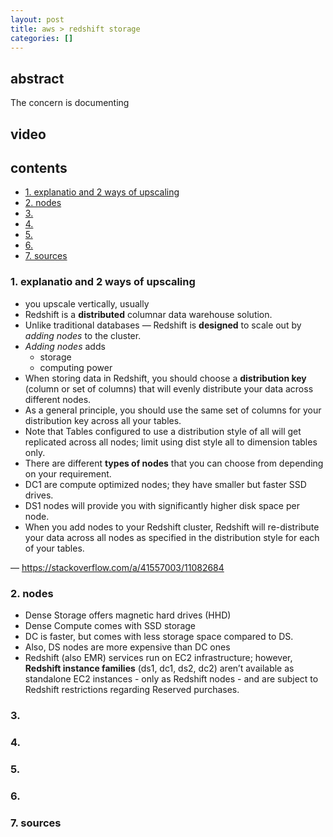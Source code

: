 ```yaml
---
layout: post
title: aws > redshift storage
categories: []
---
```

## abstract
The concern is documenting

## video
## contents
<!-- TOC -->

- [1. explanatio and 2 ways of upscaling](#1-explanatio-and-2-ways-of-upscaling)
- [2. nodes](#2-nodes)
- [3.](#3)
- [4.](#4)
- [5.](#5)
- [6.](#6)
- [7. sources](#7-sources)

<!-- /TOC -->

### 1. explanatio and 2 ways of upscaling
* you upscale vertically, usually
* Redshift is a **distributed** columnar data warehouse solution. 
* Unlike traditional databases — Redshift is **designed** to scale out by _adding nodes_ to the cluster. 
* _Adding nodes_ adds 
    * storage 
    * computing power
* When storing data in Redshift, you should choose a **distribution key** (column or set of columns) that will evenly distribute your data across different nodes. 
* As a general principle, you should use the same set of columns for your distribution key across all your tables. 
* Note that Tables configured to use a distribution style of all will get replicated across all nodes; limit using dist style all to dimension tables only.
* There are different **types of nodes** that you can choose from depending on your requirement. 
* DC1 are compute optimized nodes; they have smaller but faster SSD drives. 
* DS1 nodes will provide you with significantly higher disk space per node.
* When you add nodes to your Redshift cluster, Redshift will re-distribute your data across all nodes as specified in the distribution style for each of your tables.

— <https://stackoverflow.com/a/41557003/11082684>

### 2. nodes
* Dense Storage offers magnetic hard drives (HHD) 
* Dense Compute comes with SSD storage
* DC is faster, but comes with less storage space compared to DS.
* Also, DS nodes are more expensive than DC ones
* Redshift (also EMR) services run on EC2 infrastructure; however, **Redshift instance families** (ds1, dc1, ds2, dc2) aren’t available as standalone EC2 instances - only as Redshift nodes - and are subject to Redshift restrictions regarding Reserved purchases.
### 3.  
### 4.  
### 5.  
### 6.  
### 7. sources